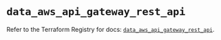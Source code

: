 # `data_aws_api_gateway_rest_api`

Refer to the Terraform Registry for docs: [`data_aws_api_gateway_rest_api`](https://registry.terraform.io/providers/hashicorp/aws/6.0.0/docs/data-sources/api_gateway_rest_api).
